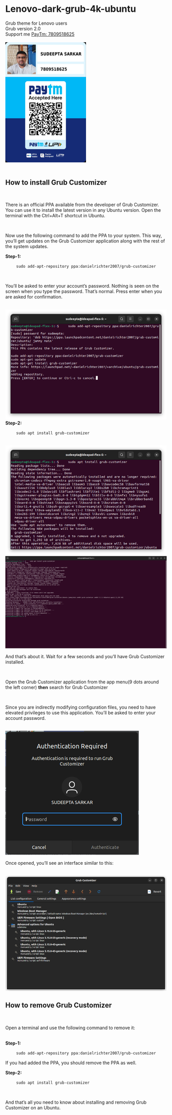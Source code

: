 # Lenovo-dark-grub-4k-ubuntu
<head>
<link rel="stylesheet" href="css/PayTm.css">
</head>
Grub theme for Lenovo users
<br>
Grub version 2.0
<br>
Support me 
<a href="https://paytm.me/v-2r8HG">PayTm: 7809518625</a>
<br>
<br>
<div>
<img src="images/Paytm Scanner.png" width=50% height=50% class="paytm">
</div>
<br>
<h2>How to install Grub Customizer</h2>
<br>
<p>There is an official PPA available from the developer of Grub Customizer. You can use it to install the latest version in any Ubuntu version. Open the terminal with the Ctrl+Alt+T shortcut in Ubuntu.</p>
<br>
<p>Now use the following command to add the PPA to your system. This way, you’ll get updates on the Grub Customizer application along with the rest of the system updates.</p>
<b>Step-1:</b>
<div>
<pre>
    <code>sudo add-apt-repository ppa:danielrichter2007/grub-customizer</code>
</pre>
</div>
<br>
<p>You’ll be asked to enter your account’s password. Nothing is seen on the screen when you type the password. That’s normal. Press enter when you are asked for confirmation.</p>
<br>
<img src="images/img-1.png">
<br>
<b>Step-2:</b>
<div>
<pre>
    <code>sudo apt install grub-customizer</code>
</pre>
</div>
<br>
<img src="images/img-2.png">
<br>
<img src="images/img-3.png">
<br>
<p>And that’s about it. Wait for a few seconds and you’ll have Grub Customizer installed.</p>
<br>
<p>Open the Grub Customizer application from the app menu(9 dots around the left corner) <b>then</b> search for Grub Customizer</p>
<br>
<p>Since you are indirectly modifying configuration files, you need to have elevated privileges to use this application. You’ll be asked to enter your account password.</p>
<br>
<img src="images/img-4.png">
<br>
<p>Once opened, you’ll see an interface similar to this:</p>
<br>
<img src="images/img-5.png">
<br>
<h2>How to remove Grub Customizer</h2>
<br>
<p>Open a terminal and use the following command to remove it:</p>
<br>
<b>Step-1:</b>
<div>
<pre>
    <code>sudo add-apt-repository ppa:danielrichter2007/grub-customizer</code>
</pre>
</div>
<p>If you had added the PPA, you should remove the PPA as well.</p>
<b>Step-2:</b>
<div>
<pre>
    <code>sudo apt install grub-customizer</code>
</pre>
</div>
<br>
<p>And that’s all you need to know about installing and removing Grub Customizer on an Ubuntu.</p>